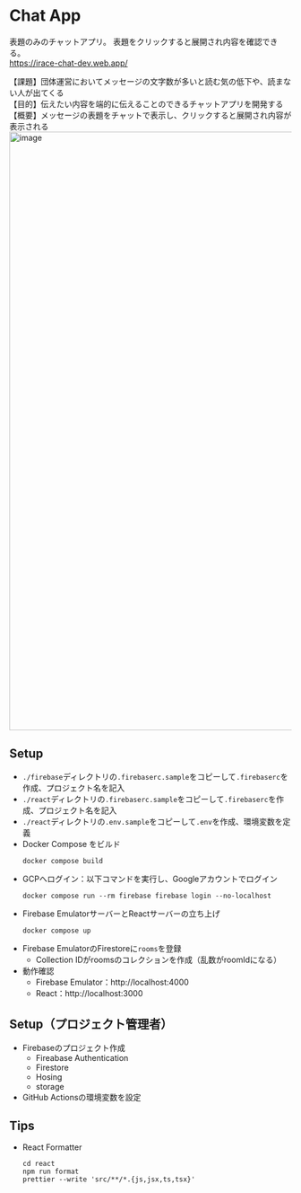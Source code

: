 # Chat App
表題のみのチャットアプリ。
表題をクリックすると展開され内容を確認できる。<br/>
https://irace-chat-dev.web.app/

【課題】団体運営においてメッセージの文字数が多いと読む気の低下や、読まない人が出てくる<br/>
【目的】伝えたい内容を端的に伝えることのできるチャットアプリを開発する<br/>
【概要】メッセージの表題をチャットで表示し、クリックすると展開され内容が表示される
<img width="1066" alt="image" src="https://github.com/idea-race/Chat-App/assets/154674924/a90385ae-4fd0-4cd8-a8f8-165e07bd169f">


## Setup
- `./firebase`ディレクトリの`.firebaserc.sample`をコピーして`.firebaserc`を作成、プロジェクト名を記入
- `./react`ディレクトリの`.firebaserc.sample`をコピーして`.firebaserc`を作成、プロジェクト名を記入
- `./react`ディレクトリの`.env.sample`をコピーして`.env`を作成、環境変数を定義
- Docker Compose をビルド
    ```
    docker compose build
    ```
- GCPへログイン：以下コマンドを実行し、Googleアカウントでログイン
    ```
    docker compose run --rm firebase firebase login --no-localhost
    ```
- Firebase EmulatorサーバーとReactサーバーの立ち上げ
    ```
    docker compose up
    ```
- Firebase EmulatorのFirestoreに`rooms`を登録
    - Collection IDがroomsのコレクションを作成（乱数がroomIdになる）
- 動作確認
    - Firebase Emulator：http://localhost:4000
    - React：http://localhost:3000

## Setup（プロジェクト管理者）
- Firebaseのプロジェクト作成
    - Fireabase Authentication
    - Firestore
    - Hosing
    - storage 
- GitHub Actionsの環境変数を設定


## Tips
- React Formatter
    ```
    cd react
    npm run format
    prettier --write 'src/**/*.{js,jsx,ts,tsx}'
    ```

